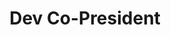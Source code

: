 ---
name: "Jennifer Lee"
group: "dev board"
title: "Dev Co-President"
pronouns: "she/her"
img: "jlee.jpg"
graduating_year: 2026
github: "jenniferylee"
email: "jenniferylee@g.ucla.edu"
---